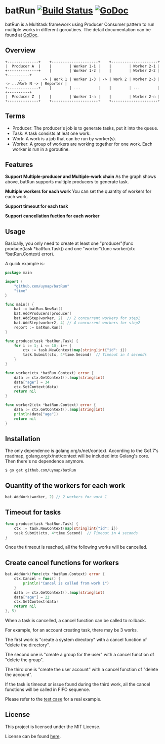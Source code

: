# batRun [![Build Status]][Build] [![GoDoc]][Documentation]

[Build Status]: https://img.shields.io/travis/uynap/batRun.svg
[Build]: https://travis-ci.org/uynap/batRun
[GoDoc]: https://img.shields.io/badge/documentation-reference-5272B4.svg
[Documentation]: http://godoc.org/github.com/uynap/batRun

batRun is a Multitask framework using Producer Consumer pattern to run multiple works in different goroutines. The detail documentation can be found at [GoDoc](http://godoc.org/github.com/uynap/batRun).

## Overview
```
+--------------+    +---------------------+    +---------------------+
|  Producer A  |    |        | Worker 1-1 |    |        | Worker 2-1 |
+--------------+    |        | Worker 1-2 |    |        | Worker 2-2 |                 +----------+
      ...        -> | Work 1 | Worker 1-3 | -> | Work 2 | Worker 2-3 | -> ...Work N -> | Reporter |
+--------------+    |        | ...        |    |        | ...        |                 +----------+
|  Producer Z  |    |        | Worker 1-n |    |        | Worker 2-n |
+--------------+    +---------------------+    +---------------------+
```


## Terms
* Producer: The producer's job is to generate tasks, put it into the queue.
* Task: A task consists at leat one work.
* Work: A work is a job that can be run by worker(s).
* Worker: A group of workers are working together for one work. Each worker is run in a goroutine.

## Features
**Support Multiple-producer and Multiple-work chain**
As the graph shows above, batRun supports multiple producers to generate task.

**Multiple workers for each work**
You can set the quantity of workers for each work.

**Support timeout for each task**

**Support cancellation fuction for each worker**

## Usage

Basically, you only need to create at least one "producer"(func produce(task *batRun.Task)) and one "worker"(func worker(ctx *batRun.Context) error).

A quick example is:

```go
package main

import (
    "github.com/uynap/batRun"
    "time"
）

func main() {
    bat := batRun.NewBat()
    bat.AddProducers(producer)
    bat.AddStep(worker, 2)  // 2 concurrent workers for step1
    bat.AddStep(worker2, 4) // 4 concurrent workers for step2
    report := batRun.Run()
}

func produce(task *batRun.Task) {
    for i := 1; i <= 10; i++ {
        ctx := task.NewContext(map[string]int{"id": i})
        task.Submit(ctx, 4*time.Second)  // Timeout in 4 seconds
    }
}

func worker(ctx *batRun.Context) error {
    data := ctx.GetContext().(map[string]int)
    data["age"] = 34
    ctx.SetContext(data)
    return nil
}

func worker2(ctx *batRun.Context) error {
    data := ctx.GetContext().(map[string]int)
    println(data["age"])
    return nil
}
```


Installation
------------
The only dependence is golang.org/x/net/context.
According to the Go1.7's roadmap, golang.org/x/net/context will be included into Golang's core. Then there's no dependence anymore.

`$ go get github.com/uynap/batRun`


Quantity of the workers for each work
------------
```go
bat.AddWork(worker, 2) // 2 workers for work 1
```


Timeout for tasks
------------
```go
func produce(task *batRun.Task) {
    ctx := task.NewContext(map[string]int{"id": i})
    task.Submit(ctx, 4*time.Second)  // Timeout in 4 seconds
}
```
Once the timeout is reached, all the following works will be cancelled.


Create cancel functions for workers
------------
```go
bat.AddWork(func(ctx *batRun.Context) error {
    ctx.Cancel = func() {
        println("Cancel is called from work 1")
    }
    data := ctx.GetContext().(map[string]int)
    data["age"] = 22
    ctx.SetContext(data)
    return nil
}, 5)
```
When a task is cancelled, a cancel function can be called to rollback.

For example, for an account creating task, there may be 3 works. 

The first work is "create a system directory" with a cancel function of "delete the directory". 

The second one is "create a group for the user" with a cancel function of "delete the group".

The third one is "create the user account" with a cancel function of "delete the account". 

If the task is timeout or issue found during the third work, 
all the cancel functions will be called in FIFO sequence.

Please refer to the [test case](batRun_test.go) for a real example.

License
------------

This project is licensed under the MIT License.

License can be found [here](LICENSE).
